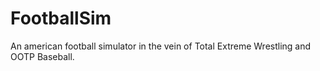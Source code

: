 # FootballSim
An american football simulator in the vein of Total Extreme Wrestling and OOTP Baseball.
